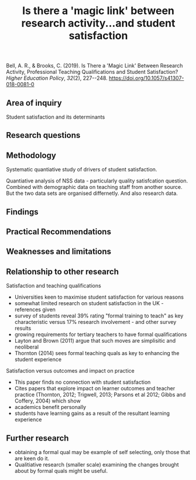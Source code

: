﻿---
title: Is there a 'magic link' between research activity...and student satisfaction
---
Bell, A. R., & Brooks, C. (2019). Is There a 'Magic Link' Between Research Activity, Professional Teaching Qualifications and Student Satisfaction? *Higher Education Policy*, *32*(2), 227--248\. <https://doi.org/10.1057/s41307-018-0081-0>

## Area of inquiry

Student satisfaction and its determinants

## Research questions

## Methodology

Systematic quantiative study of drivers of student satisfaction.

Quantiative analysis of NSS data - particularly quality satisfcation question. Combined with demographic data on teaching staff from another source. But the two data sets are organised differnetly. And also research data.



## Findings

## Practical Recommendations

## Weaknesses and limitations


## Relationship to other research

Satisfaction and teaching qualifications

- Universities keen to maximise student satisfaction for various reasons
- somewhat limited research on student satisfaction in the UK - references given
- survey of students reveal 39% rating "formal training to teach" as key characteristic versus 17% research involvement - and other survey results
- growing requirements for tertiary teachers to have formal qualifications
- Layton and Brown (2011) argue that such moves are simplisitic and neoliberal
- Thornton (2014) sees formal teaching quals as key to enhancing the student experience

Satisfaction versus outcomes and impact on practice

- This paper finds no connection with student satisfaction
- Cites papers that explore impact on learner outcomes and teacher practice (Thornton, 2012; Trigwell, 2013; Parsons et al 2012; Gibbs and Coffery, 2004) which show
- academics benefit personally
- students have learning gains as a result of the resultant learning experience


## Further research

- obtaining a formal qual may be example of self selecting, only those that are keen do it.
- Qualitiative research (smaller scale) examining the changes brought about by formal quals might be useful.